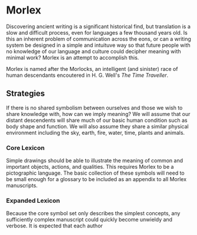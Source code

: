 # Morlex

Discovering ancient writing is a significant historical find, but translation is a slow and difficult process, even for languages a few thousand years old. Is this an inherent problem of communication across the eons, or can a writing system be designed in a simple and intuituve way so that future people with no knowledge of our language and culture could decipher meaning with minimal work? Morlex is an attempt to accomplish this.

Morlex is named after the Morlocks, an intelligent (and sinister) race of human descendants encoutered in H. G. Well's *The Time Traveller*.

## Strategies

If there is no shared symbolism between ourselves and those we wish to share knowledge with, how can we imply meaning? We will assume that our distant descendents will share much of our basic human condition such as body shape and function. We will also assume they share a similar physical environment including the sky, earth, fire, water, time, plants and animals. 

### Core Lexicon

Simple drawings should be able to illustrate the meaning of common and important objects, actions, and qualities. This requires Morlex to be a pictographic language. The basic collection of these symbols will need to be small enough for a glossary to be included as an appendix to all Morlex manuscripts.

### Expanded Lexicon

Because the core symbol set only describes the simplest concepts, any sufficiently complex manuscript could quickly become unwieldy and verbose. It is expected that each author
